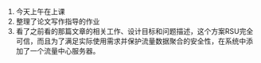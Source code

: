 1. 今天上午在上课
2. 整理了论文写作指导的作业
3. 看了之前看的那篇文章的相关工作、设计目标和问题描述，这个方案RSU完全可信，而且为了满足实际使用需求并保护流量数据聚合的安全性，在系统中添加了一个流量中心服务器。